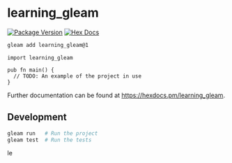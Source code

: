 # learning_gleam

[![Package Version](https://img.shields.io/hexpm/v/learning_gleam)](https://hex.pm/packages/learning_gleam)
[![Hex Docs](https://img.shields.io/badge/hex-docs-ffaff3)](https://hexdocs.pm/learning_gleam/)

```sh
gleam add learning_gleam@1
```
```gleam
import learning_gleam

pub fn main() {
  // TODO: An example of the project in use
}
```

Further documentation can be found at <https://hexdocs.pm/learning_gleam>.

## Development

```sh
gleam run   # Run the project
gleam test  # Run the tests
```
le